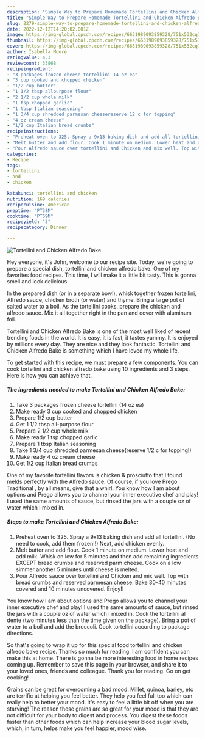 ```yaml
---
description: "Simple Way to Prepare Homemade Tortellini and Chicken Alfredo Bake"
title: "Simple Way to Prepare Homemade Tortellini and Chicken Alfredo Bake"
slug: 2279-simple-way-to-prepare-homemade-tortellini-and-chicken-alfredo-bake
date: 2022-12-12T14:20:02.001Z
image: https://img-global.cpcdn.com/recipes/6631989093859328/751x532cq70/tortellini-and-chicken-alfredo-bake-recipe-main-photo.jpg
thumbnail: https://img-global.cpcdn.com/recipes/6631989093859328/751x532cq70/tortellini-and-chicken-alfredo-bake-recipe-main-photo.jpg
cover: https://img-global.cpcdn.com/recipes/6631989093859328/751x532cq70/tortellini-and-chicken-alfredo-bake-recipe-main-photo.jpg
author: Isabella Moore
ratingvalue: 4.3
reviewcount: 33868
recipeingredient:
- "3 packages frozen cheese tortellini 14 oz ea"
- "3 cup cooked and chopped chicken"
- "1/2 cup butter"
- "1 1/2 tbsp allpurpose flour"
- "2 1/2 cup whole milk"
- "1 tsp chopped garlic"
- "1 tbsp Italian seasoning"
- "1 3/4 cup shredded parmesan cheesereserve 12 c for topping"
- "4 oz cream cheese"
- "1/2 cup Italian bread crumbs"
recipeinstructions:
- "Preheat oven to 325. Spray a 9x13 baking dish and add all tortellini. (No need to cook, add them frozen!!) Next, add chicken evenly."
- "Melt butter and add flour. Cook 1 minute on medium. Lower heat and add milk. Whisk on low for 5 minutes and then add remaining ingredients EXCEPT bread crumbs and reserved parm cheese. Cook on a low simmer another 5 minutes until cheese is melted."
- "Pour Alfredo sauce over tortellini and Chicken and mix well. Top with bread crumbs and reserved  parmesan cheese. Bake 30-40 minutes covered and 10 minutes uncovered. Enjoy!!"
categories:
- Recipe
tags:
- tortellini
- and
- chicken

katakunci: tortellini and chicken 
nutrition: 169 calories
recipecuisine: American
preptime: "PT38M"
cooktime: "PT59M"
recipeyield: "3"
recipecategory: Dinner

---
```



![Tortellini and Chicken Alfredo Bake](https://img-global.cpcdn.com/recipes/6631989093859328/751x532cq70/tortellini-and-chicken-alfredo-bake-recipe-main-photo.jpg)

Hey everyone, it's John, welcome to our recipe site. Today, we're going to prepare a special dish, tortellini and chicken alfredo bake. One of my favorites food recipes. This time, I will make it a little bit tasty. This is gonna smell and look delicious.

In the prepared dish (or in a separate bowl), whisk together frozen tortellini, Alfredo sauce, chicken broth (or water) and thyme. Bring a large pot of salted water to a boil. As the tortellini cooks, prepare the chicken and alfredo sauce. Mix it all together right in the pan and cover with aluminum foil.

Tortellini and Chicken Alfredo Bake is one of the most well liked of recent trending foods in the world. It is easy, it is fast, it tastes yummy. It is enjoyed by millions every day. They are nice and they look fantastic. Tortellini and Chicken Alfredo Bake is something which I have loved my whole life.


To get started with this recipe, we must prepare a few components. You can cook tortellini and chicken alfredo bake using 10 ingredients and 3 steps. Here is how you can achieve that.

<!--inarticleads1-->

##### The ingredients needed to make Tortellini and Chicken Alfredo Bake:

1. Take 3 packages frozen cheese tortellini (14 oz ea)
1. Make ready 3 cup cooked and chopped chicken
1. Prepare 1/2 cup butter
1. Get 1 1/2 tbsp all-purpose flour
1. Prepare 2 1/2 cup whole milk
1. Make ready 1 tsp chopped garlic
1. Prepare 1 tbsp Italian seasoning
1. Take 1 3/4 cup shredded parmesan cheese(reserve 1/2 c for topping!)
1. Make ready 4 oz cream cheese
1. Get 1/2 cup Italian bread crumbs


One of my favorite tortellini flavors is chicken &amp; prosciutto that I found melds perfectly with the Alfredo sauce. Of course, if you love Prego Traditional , by all means, give that a whirl. You know how I am about options and Prego allows you to channel your inner executive chef and play! I used the same amounts of sauce, but rinsed the jars with a couple oz of water which I mixed in. 

<!--inarticleads2-->

##### Steps to make Tortellini and Chicken Alfredo Bake:

1. Preheat oven to 325. Spray a 9x13 baking dish and add all tortellini. (No need to cook, add them frozen!!) Next, add chicken evenly.
1. Melt butter and add flour. Cook 1 minute on medium. Lower heat and add milk. Whisk on low for 5 minutes and then add remaining ingredients EXCEPT bread crumbs and reserved parm cheese. Cook on a low simmer another 5 minutes until cheese is melted.
1. Pour Alfredo sauce over tortellini and Chicken and mix well. Top with bread crumbs and reserved  parmesan cheese. Bake 30-40 minutes covered and 10 minutes uncovered. Enjoy!!


You know how I am about options and Prego allows you to channel your inner executive chef and play! I used the same amounts of sauce, but rinsed the jars with a couple oz of water which I mixed in. Cook the tortellini al dente (two minutes less than the time given on the package). Bring a pot of water to a boil and add the broccoli. Cook tortellini according to package directions. 

So that's going to wrap it up for this special food tortellini and chicken alfredo bake recipe. Thanks so much for reading. I am confident you can make this at home. There is gonna be more interesting food in home recipes coming up. Remember to save this page in your browser, and share it to your loved ones, friends and colleague. Thank you for reading. Go on get cooking!

Grains can be great for overcoming a bad mood. Millet, quinoa, barley, etc are terrific at helping you feel better. They help you feel full too which can really help to better your mood. It's easy to feel a little bit off when you are starving! The reason these grains are so great for your mood is that they are not difficult for your body to digest and process. You digest these foods faster than other foods which can help increase your blood sugar levels, which, in turn, helps make you feel happier, mood wise.
